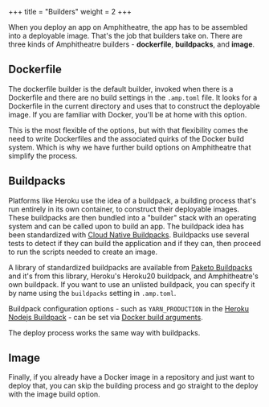+++
title = "Builders" 
weight = 2
+++

When you deploy an app on Amphitheatre, the app has to be assembled into a
deployable image. That's the job that builders take on. There are three kinds of
Amphitheatre builders - **dockerfile**, **buildpacks**, and **image**.

## Dockerfile

The dockerfile builder is the default builder, invoked when there is a
Dockerfile and there are no build settings in the `.amp.toml` file. It looks for
a Dockerfile in the current directory and uses that to construct the deployable
image. If you are familiar with Docker, you'll be at home with this option.

This is the most flexible of the options, but with that flexibility comes the
need to write Dockerfiles and the associated quirks of the Docker build system.
Which is why we have further build options on Amphitheatre that simplify the
process.

## Buildpacks

Platforms like Heroku use the idea of a buildpack, a building process that's run
entirely in its own container, to construct their deployable images. These
buildpacks are then bundled into a "builder" stack with an operating system and
can be called upon to build an app. The buildpack idea has been standardized
with [Cloud Native Buildpacks](https://buildpacks.io/). Buildpacks use several
tests to detect if they can build the application and if they can, then proceed
to run the scripts needed to create an image.

A library of standardized buildpacks are available from [Paketo
Buildpacks](https://paketo.io/) and it's from this library, Heroku's Heroku20
buildpack, and Amphitheatre's own buildpack. If you want to use an unlisted
buildpack, you can specify it by name using the `buildpacks` setting in
`.amp.toml`.

Buildpack configuration options - such as `YARN_PRODUCTION` in the [Heroku Nodejs
Buildpack](https://devcenter.heroku.com/articles/nodejs-support#using-npm-install) - 
can be set via [Docker build arguments](@/references/manifest.md).

The deploy process works the same way with buildpacks.

## Image

Finally, if you already have a Docker image in a repository and just want to
deploy that, you can skip the building process and go straight to the deploy
with the image build option.